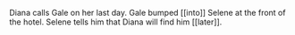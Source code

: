 Diana calls Gale on her last day. Gale bumped [[into]] Selene at the front of the hotel. Selene tells him that Diana will find him [[later]].